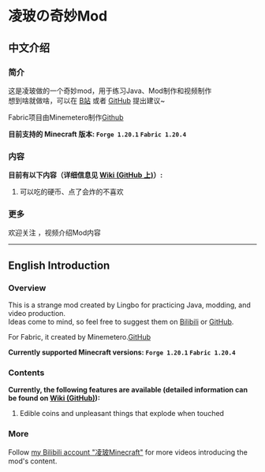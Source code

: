 # 凌玻の奇妙Mod

## 中文介绍

### 简介

这是凌玻做的一个奇妙mod，用于练习Java、Mod制作和视频制作  
想到啥就做啥，可以在 [B站](https://space.bilibili.com/1886311488) 或者 [GitHub](https://github.com/lingbopro/lingbos-sussy-mod) 提出建议~  

Fabric项目由Minemetero制作[Github](https://github.com/Minemetero/lingbos_sussy_mod/issues)  

**目前支持的 Minecraft 版本: `Forge 1.20.1` `Fabric 1.20.4`**

### 内容

**目前有以下内容（详细信息见 [Wiki (GitHub 上)](https://github.com/lingbopro/lingbos-sussy-mod/wiki)）:**

1. 可以吃的硬币、点了会炸的不喜欢

### 更多

欢迎关注 ，视频介绍Mod内容

----------

## English Introduction

### Overview

This is a strange mod created by Lingbo for practicing Java, modding, and video production.  
Ideas come to mind, so feel free to suggest them on [Bilibili](https://space.bilibili.com/1886311488)
or [GitHub](https://github.com/lingbopro/lingbos-sussy-mod).  

For Fabric, it created by Minemetero.[GitHub](https://github.com/Minemetero/lingbos_sussy_mod/issues)  

**Currently supported Minecraft versions: `Forge 1.20.1` `Fabric 1.20.4`**

### Contents

**Currently, the following features are available (detailed information can be found on [Wiki (GitHub)](https://github.com/lingbopro/lingbos-sussy-mod/wiki)):**

1. Edible coins and unpleasant things that explode when touched

### More

Follow [my Bilibili account "凌玻Minecraft"](https://space.bilibili.com/1886311488) for more videos introducing the mod's content.